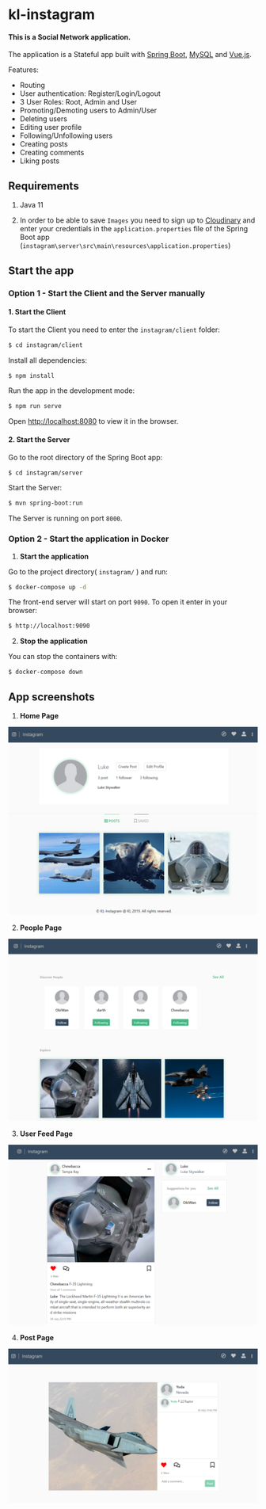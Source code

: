 # kl-instagram

#### This is a Social Network application.

The application is a Stateful app built with [Spring Boot](http://spring.io/projects/spring-boot), [MySQL](https://www.mysql.com/) and [Vue.js](https://vuejs.org).

Features:
- Routing
- User authentication: Register/Login/Logout
- 3 User Roles: Root, Admin and User
- Promoting/Demoting users to Admin/User
- Deleting users
- Editing user profile
- Following/Unfollowing users
- Creating posts
- Creating comments
- Liking posts


## Requirements

1. Java 11

2. In order to be able to save `Images` you need to sign up to [Cloudinary](https://cloudinary.com/) and enter your credentials in the `application.properties` file of the Spring Boot app (`instagram\server\src\main\resources\application.properties`)

## Start the app

### **Option 1 - Start the Client and the Server manually**

#### 1. Start the Client

To start the Client you need to enter the `instagram/client` folder:

```bash
$ cd instagram/client
```

Install all dependencies:

```bash
$ npm install
```

Run the app in the development mode:

```bash
$ npm run serve
```

Open [http://localhost:8080](http://localhost:8080) to view it in the browser.

#### 2. Start the Server

Go to the root directory of the Spring Boot app:

```bash
$ cd instagram/server
```

Start the Server:

```bash
$ mvn spring-boot:run
```
The Server is running on port `8000`.

### **Option 2 - Start the application in Docker**

1. **Start the application**

Go to the project directory( `instagram/` ) and run:

```bash
$ docker-compose up -d
```

The front-end server will start on port `9090`. To open it enter in your browser:

```bash
$ http://localhost:9090
```
2. **Stop the application**

You can stop the containers with:

 ```bash 
 $ docker-compose down
 ```

 ## App screenshots

1. **Home Page**

 ![App Screenshot](readme-images/home-page.PNG)

2. **People Page**

 ![App Screenshot](readme-images/people-page.PNG)

3. **User Feed Page**

 ![App Screenshot](readme-images/user-feed.PNG)

4. **Post Page**

 ![App Screenshot](readme-images/post-page.PNG)
